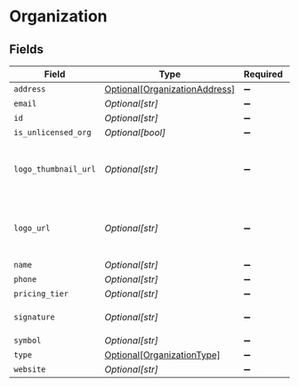 # Organization


## Fields

| Field                                                                                     | Type                                                                                      | Required                                                                                  | Description                                                                               | Example                                                                                   |
| ----------------------------------------------------------------------------------------- | ----------------------------------------------------------------------------------------- | ----------------------------------------------------------------------------------------- | ----------------------------------------------------------------------------------------- | ----------------------------------------------------------------------------------------- |
| `address`                                                                                 | [Optional[OrganizationAddress]](../../models/shared/organizationaddress.md)               | :heavy_minus_sign:                                                                        | N/A                                                                                       |                                                                                           |
| `email`                                                                                   | *Optional[str]*                                                                           | :heavy_minus_sign:                                                                        | N/A                                                                                       | someone@epilot.cloud                                                                      |
| `id`                                                                                      | *Optional[str]*                                                                           | :heavy_minus_sign:                                                                        | N/A                                                                                       |                                                                                           |
| `is_unlicensed_org`                                                                       | *Optional[bool]*                                                                          | :heavy_minus_sign:                                                                        | N/A                                                                                       | false                                                                                     |
| `logo_thumbnail_url`                                                                      | *Optional[str]*                                                                           | :heavy_minus_sign:                                                                        | N/A                                                                                       | https://epilot-playground-organization-data.s3.eu-central-1.amazonaws.com/epilot-logo.png |
| `logo_url`                                                                                | *Optional[str]*                                                                           | :heavy_minus_sign:                                                                        | N/A                                                                                       | https://epilot-playground-organization-data.s3.eu-central-1.amazonaws.com/epilot-logo.png |
| `name`                                                                                    | *Optional[str]*                                                                           | :heavy_minus_sign:                                                                        | N/A                                                                                       | Epilot                                                                                    |
| `phone`                                                                                   | *Optional[str]*                                                                           | :heavy_minus_sign:                                                                        | N/A                                                                                       | 49123123123                                                                               |
| `pricing_tier`                                                                            | *Optional[str]*                                                                           | :heavy_minus_sign:                                                                        | N/A                                                                                       | professional                                                                              |
| `signature`                                                                               | *Optional[str]*                                                                           | :heavy_minus_sign:                                                                        | N/A                                                                                       | <p>Thanks</p>                                                                             |
| `symbol`                                                                                  | *Optional[str]*                                                                           | :heavy_minus_sign:                                                                        | N/A                                                                                       | EPI                                                                                       |
| `type`                                                                                    | [Optional[OrganizationType]](../../models/shared/organizationtype.md)                     | :heavy_minus_sign:                                                                        | N/A                                                                                       |                                                                                           |
| `website`                                                                                 | *Optional[str]*                                                                           | :heavy_minus_sign:                                                                        | N/A                                                                                       | https://epilot.cloud                                                                      |